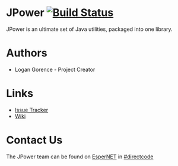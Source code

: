 # JPower [![Build Status](https://drone.io/github.com/DirectMyFile/JPower/status.png)](https://drone.io/github.com/DirectMyFile/JPower/latest)

JPower is an ultimate set of Java utilities, packaged into one library.

# Authors

- Logan Gorence - Project Creator

# Links

- [Issue Tracker](http://github.com/DirectMyFile/JPower/issues)
- [Wiki](http://github.com/DirectMyFile/JPower/wiki)

# Contact Us

The JPower team can be found on [EsperNET](http://esper.net/) in [#directcode](http://goo.gl/EA5bNW)
